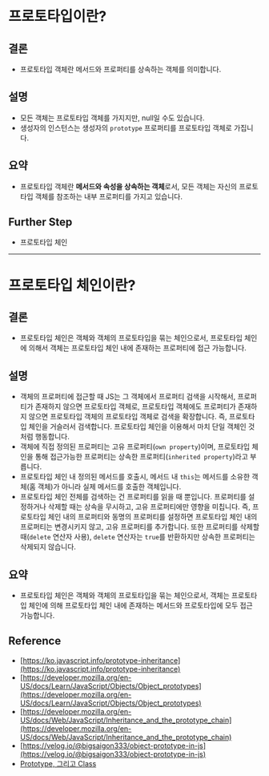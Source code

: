 # 프로토타입이란?

## 결론

- 프로토타입 객체란 메서드와 프로퍼티를 상속하는 객체를 의미합니다.

## 설명

- 모든 객체는 프로토타입 객체를 가지지만, null일 수도 있습니다.
- 생성자의 인스턴스는 생성자의 `prototype` 프로퍼티를 프로토타입 객체로 가집니다.


## 요약

- 프로토타입 객체란 **메서드와 속성을 상속하는 객체**로서, 모든 객체는 자신의 프로토타입 객체를 참조하는 내부 프로퍼티를 가지고 있습니다.

## Further Step

- 프로토타입 체인

---

# 프로토타입 체인이란?

## 결론

- 프로토타입 체인은 객체와 객체의 프로토타입을 묶는 체인으로서, 프로토타입 체인에 의해서 객체는 프로토타입 체인 내에 존재하는 프로퍼티에 접근 가능합니다.

## 설명

- 객체의 프로퍼티에 접근할 때 JS는 그 객체에서 프로퍼티 검색을 시작해서, 프로퍼티가 존재하지 않으면 프로토타입 객체로, 프로토타입 객체에도 프로퍼티가 존재하지 않으면 프로토타입 객체의 프로토타입 객체로 검색을 확장합니다. 즉, 프로토타입 체인을 거슬러서 검색합니다. 프로토타입 체인을 이용해서 마치 단일 객체인 것처럼 행동합니다.
- 객체에 직접 정의된 프로퍼티는 고유 프로퍼티(`own property`)이며, 프로토타입 체인을 통해 접근가능한 프로퍼티는 상속한 프로퍼티(`inherited property`)라고 부릅니다.
- 프로토타입 체인 내 정의된 메서드를 호출시, 메서드 내 `this`는 메서드를 소유한 객체(홈 객체)가 아니라 실제 메서드를 호출한 객체입니다.
- 프로토타입 체인 전체를 검색하는 건 프로퍼티를 읽을 때 뿐입니다. 프로퍼티를 설정하거나 삭제할 때는 상속을 무시하고, 고유 프로퍼티에만 영향을 미칩니다. 즉, 프로토타입 체인 내의 프로퍼티와 동명의 프로퍼티를 설정하면 프로토타입 체인 내의 프로퍼티는 변경시키지 않고, 고유 프로퍼티를 추가합니다. 또한 프로퍼티를 삭제할 때(`delete` 연산자 사용), `delete` 연산자는 `true`를 반환하지만 상속한 프로퍼티는 삭제되지 않습니다.

## 요약

- 프로토타입 체인은 객체와 객체의 프로토타입을 묶는 체인으로서, 객체는 프로토타입 체인에 의해 프로토타입 체인 내에 존재하는 메서드와 프로토타입에 모두 접근 가능합니다.

## Reference

- [https://ko.javascript.info/prototype-inheritance](https://ko.javascript.info/prototype-inheritance)
- [https://developer.mozilla.org/en-US/docs/Learn/JavaScript/Objects/Object_prototypes](https://developer.mozilla.org/en-US/docs/Learn/JavaScript/Objects/Object_prototypes)
- [https://developer.mozilla.org/en-US/docs/Web/JavaScript/Inheritance_and_the_prototype_chain](https://developer.mozilla.org/en-US/docs/Web/JavaScript/Inheritance_and_the_prototype_chain)
- [https://velog.io/@bigsaigon333/object-prototype-in-js](https://velog.io/@bigsaigon333/object-prototype-in-js)
- [Prototype, 그리고 Class](https://tecoble.techcourse.co.kr/post/2021-06-14-prototype/)
